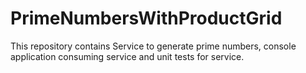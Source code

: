 # PrimeNumbersWithProductGrid
This repository contains Service to generate prime numbers, console application consuming service and unit tests for service. 
